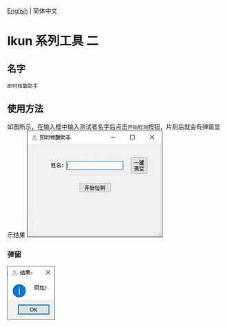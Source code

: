 [English](./README.EN.md) | 简体中文
# Ikun 系列工具 二
## 名字
`即时核酸助手`


## 使用方法
如图所示，在输入框中输入测试者名字后点击`开始检测`按钮，片刻后就会有弹窗显示结果
![exp.jpg](imgs/exp.jpg)
### 弹窗
![exp2.jpg](imgs/exp2.jpg)